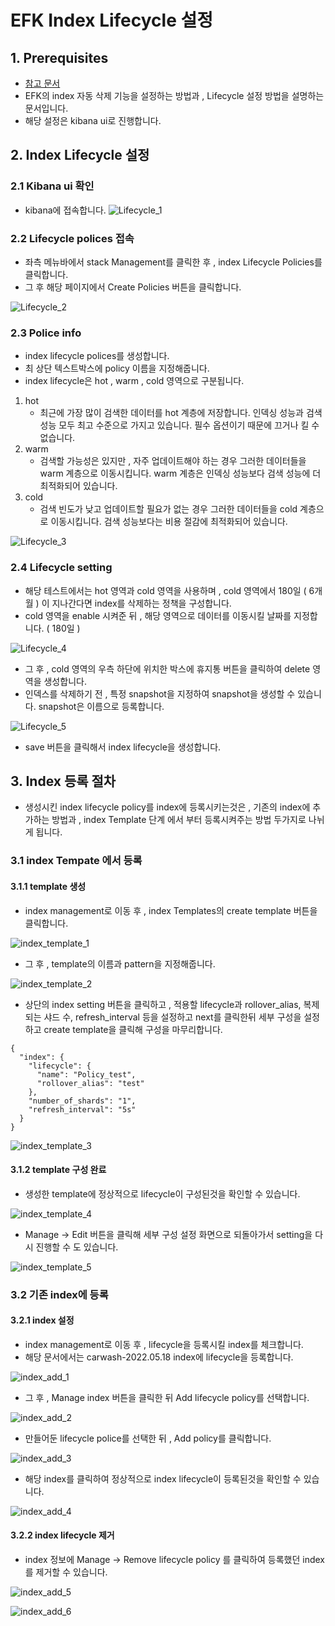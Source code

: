 # EFK Index Lifecycle 설정
## 1. Prerequisites
- [참고 문서](https://www.elastic.co/guide/en/elasticsearch/reference/current/set-up-lifecycle-policy.html)
- EFK의 index 자동 삭제 기능을 설정하는 방법과 , Lifecycle 설정 방법을 설명하는 문서입니다.
- 해당 설정은 kibana ui로 진행합니다. 
## 2. Index Lifecycle 설정
### 2.1 Kibana ui 확인
- kibana에 접속합니다.
![Lifecycle_1][Lifecycle_1]

[Lifecycle_1]:./images/Lifecycle_1.PNG

### 2.2 Lifecycle polices 접속
- 좌측 메뉴바에서 stack Management를 클릭한 후 , index Lifecycle Policies를 클릭합니다.
- 그 후 해당 페이지에서 Create Policies 버튼을 클릭합니다.

![Lifecycle_2][Lifecycle_2]

[Lifecycle_2]:./images/Lifecycle_2.PNG
### 2.3 Police info
- index lifecycle polices를 생성합니다.
- 최 상단 텍스트박스에 policy 이름을 지정해줍니다.
- index lifecycle은 hot , warm , cold 영역으로 구분됩니다.
1. hot
   - 최근에 가장 많이 검색한 데이터를 hot 계층에 저장합니다. 
      인덱싱 성능과 검색 성능 모두 최고 수준으로 가지고 있습니다. 
      필수 옵션이기 때문에 끄거나 킬 수 없습니다.
2. warm
   - 검색할 가능성은 있지만 , 자주 업데이트해야 하는 경우 그러한 데이터들을 warm 계층으로 이동시킵니다.
     warm 계층은 인덱싱 성능보다 검색 성능에 더 최적화되어 있습니다.
3. cold
   - 검색 빈도가 낮고 업데이트할 필요가 없는 경우 그러한 데이터들을 cold 계층으로 이동시킵니다.
     검색 성능보다는 비용 절감에 최적화되어 있습니다.
     
![Lifecycle_3][Lifecycle_3]

[Lifecycle_3]:./images/Lifecycle_3.PNG

### 2.4 Lifecycle setting
- 해당 테스트에서는 hot 영역과 cold 영역을 사용하며 ,  cold 영역에서 180일 ( 6개월 ) 이 지나간다면 index를 삭제하는 정책을 구성합니다.
- cold 영역을 enable 시켜준 뒤 , 해당 영역으로 데이터를 이동시킬 날짜를 지정합니다. ( 180일 )

![Lifecycle_4][Lifecycle_4]

[Lifecycle_4]:./images/Lifecycle_4.PNG

- 그 후 , cold 영역의 우측 하단에 위치한 박스에 휴지통 버튼을 클릭하여 delete 영역을 생성합니다.
- 인덱스를 삭제하기 전 , 특정 snapshot을 지정하여 snapshot을 생성할 수 있습니다. snapshot은 이름으로 등록합니다.

![Lifecycle_5][Lifecycle_5]

[Lifecycle_5]:./images/Lifecycle_5.PNG

- save 버튼을 클릭해서 index lifecycle을 생성합니다.

## 3. Index 등록 절차  
- 생성시킨 index lifecycle policy를 index에 등록시키는것은 , 기존의 index에 추가하는 방법과 , index Template 단계 에서 부터 등록시켜주는 방법 두가지로 나뉘게 됩니다.

### 3.1 index Tempate 에서 등록
#### 3.1.1 template 생성
- index management로 이동 후 , index Templates의 create template 버튼을 클릭합니다.

![index_template_1][index_template_1]

[index_template_1]:./images/index_template_1.PNG

- 그 후 , template의 이름과 pattern을 지정해줍니다.

![index_template_2][index_template_2]

[index_template_2]:./images/index_template_2.PNG

- 상단의 index setting 버튼을 클릭하고 , 적용할 lifecycle과 rollover_alias, 복제되는 샤드 수, refresh_interval 등을 설정하고 next를 클릭한뒤 세부 구성을 설정하고 create template을 클릭해 구성을 마무리합니다.

```
{
  "index": {
    "lifecycle": {
      "name": "Policy_test",
      "rollover_alias": "test"
    },
    "number_of_shards": "1",
    "refresh_interval": "5s"
  }
}
```

![index_template_3][index_template_3]

[index_template_3]:./images/index_template_3.PNG

#### 3.1.2 template 구성 완료
- 생성한 template에 정상적으로 lifecycle이 구성된것을 확인할 수 있습니다.

![index_template_4][index_template_4]

[index_template_4]:./images/index_template_4.PNG

- Manage -> Edit 버튼을 클릭해 세부 구성 설정 화면으로 되돌아가서 setting을 다시 진행할 수 도 있습니다.

![index_template_5][index_template_5]

[index_template_5]:./images/index_template_5.PNG

### 3.2 기존 index에 등록
#### 3.2.1 index 설정
- index management로 이동 후 , lifecycle을 등록시킬 index를 체크합니다.
- 해당 문서에서는 carwash-2022.05.18 index에 lifecycle을 등록합니다.

![index_add_1][index_add_1]

[index_add_1]:./images/index_add_1.PNG

- 그 후 , Manage index 버튼을 클릭한 뒤 Add lifecycle policy를 선택합니다.

![index_add_2][index_add_2]

[index_add_2]:./images/index_add_2.PNG

- 만들어둔 lifecycle police를 선택한 뒤 , Add policy를 클릭합니다.

![index_add_3][index_add_3]

[index_add_3]:./images/index_add_3.PNG

- 해당 index를 클릭하여 정상적으로 index lifecycle이 등록된것을 확인할 수 있습니다.

![index_add_4][index_add_4]

[index_add_4]:./images/index_add_4.PNG

#### 3.2.2 index lifecycle 제거
- index 정보에 Manage -> Remove lifecycle policy 를 클릭하여 등록했던 index를 제거할 수 있습니다.

![index_add_5][index_add_5]

[index_add_5]:./images/index_add_5.PNG

![index_add_6][index_add_6]

[index_add_6]:./images/index_add_6.PNG

